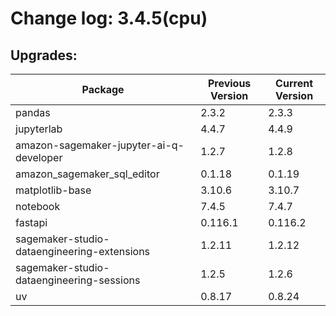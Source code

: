 # Change log: 3.4.5(cpu)

## Upgrades: 

Package | Previous Version | Current Version
---|---|---
pandas|2.3.2|2.3.3
jupyterlab|4.4.7|4.4.9
amazon-sagemaker-jupyter-ai-q-developer|1.2.7|1.2.8
amazon_sagemaker_sql_editor|0.1.18|0.1.19
matplotlib-base|3.10.6|3.10.7
notebook|7.4.5|7.4.7
fastapi|0.116.1|0.116.2
sagemaker-studio-dataengineering-extensions|1.2.11|1.2.12
sagemaker-studio-dataengineering-sessions|1.2.5|1.2.6
uv|0.8.17|0.8.24

